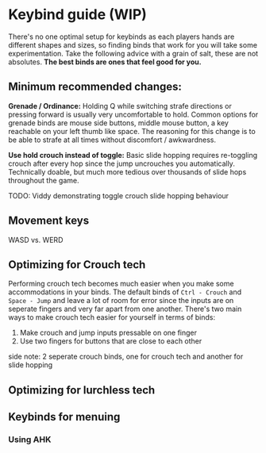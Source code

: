 # Keybind guide (WIP)

There's no one optimal setup for keybinds as each players hands are different shapes and sizes, so finding binds that work for you will take some experimentation. Take the following advice with a grain of salt, these are not absolutes. **The best binds are ones that feel good for you.**

## Minimum recommended changes:

**Grenade / Ordinance:** Holding Q while switching strafe directions or pressing forward is usually very uncomfortable to hold. Common options for grenade binds are mouse side buttons, middle mouse button, a key reachable on your left thumb like space. The reasoning for this change is to be able to strafe at all times without discomfort / awkwardness.

**Use hold crouch instead of toggle:** Basic slide hopping requires re-toggling crouch after every hop since the jump uncrouches you automatically. Technically doable, but much more tedious over thousands of slide hops throughout the game.

TODO: Viddy demonstrating toggle crouch slide hopping behaviour

## Movement keys

WASD vs. WERD

## Optimizing for Crouch tech

Performing crouch tech becomes much easier when you make some accommodations in your binds. The default binds of `Ctrl - Crouch` and `Space - Jump` and leave a lot of room for error since the inputs are on seperate fingers and very far apart from one another.
There's two main ways to make crouch tech easier for yourself in terms of binds:

1. Make crouch and jump inputs pressable on one finger
2. Use two fingers for buttons that are close to each other

side note: 2 seperate crouch binds, one for crouch tech and another for slide hopping

## Optimizing for lurchless tech

## Keybinds for menuing

### Using AHK
